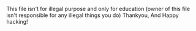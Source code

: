 This file isn't for illegal purpose and only for education (owner of this file isn't responsible for any illegal things you do)
Thankyou, And Happy hacking!
